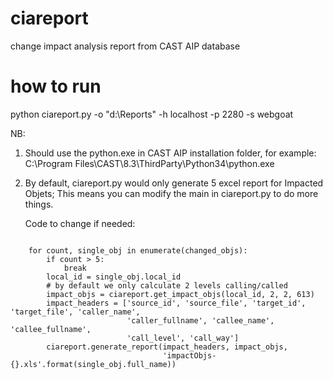 # ciareport
change impact analysis report from CAST AIP database

# how to run
python ciareport.py -o "d:\Reports" -h localhost -p 2280 -s webgoat

NB: 
1. Should use the python.exe in CAST AIP installation folder, for example:
    C:\Program Files\CAST\8.3\ThirdParty\Python34\python.exe
2. By default, ciareport.py would only generate 5 excel report for Impacted Objets; This means you can modify the main in ciareport.py to do more things.
   
   Code to change if needed:
<code>
    for count, single_obj in enumerate(changed_objs):
        if count > 5:
            break
        local_id = single_obj.local_id
        # by default we only calculate 2 levels calling/called
        impact_objs = ciareport.get_impact_objs(local_id, 2, 2, 613)
        impact_headers = ['source_id', 'source_file', 'target_id', 'target_file', 'caller_name',
                          'caller_fullname', 'callee_name', 'callee_fullname',
                          'call_level', 'call_way']
        ciareport.generate_report(impact_headers, impact_objs,
                                  'impactObjs-{}.xls'.format(single_obj.full_name))

</code>
